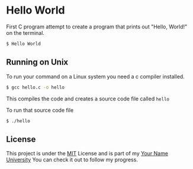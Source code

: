 # Hello World

First C program attempt to create a program that prints out "Hello, World!" on the terminal.


```bash
$ Hello World
```

## Running on Unix

To run your command on a Linux system you need a c compiler installed.

```bash
$ gcc hello.c -o hello
```

This compiles the code and creates a source code file called `hello`

To run that source code file

```bash
$ ./hello
```

## License
This project is under the [MIT](https://choosealicense.com/licenses/mit/) License and is part of my [Your Name University](https://github.com/mbuthiya/Your-Name-University) You can check it out to follow my progress.
